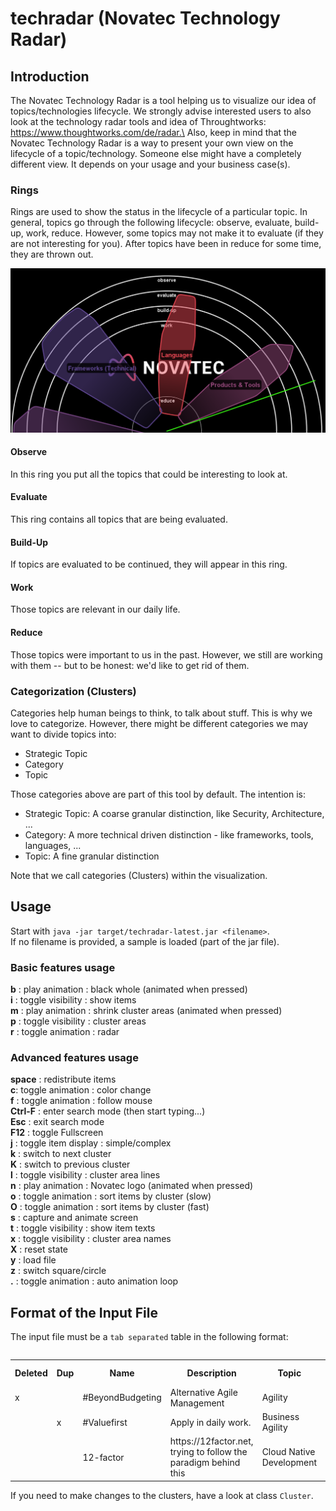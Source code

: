 # techradar (Novatec Technology Radar)
## Introduction
The Novatec Technology Radar is a tool helping us to visualize our idea of topics/technologies
lifecycle. We strongly advise interested users to also look at the technology radar
tools and idea of Throughtworks: https://www.thoughtworks.com/de/radar.\
Also, keep in mind that the Novatec Technology Radar is a way to present your own view
on the lifecycle of a topic/technology. Someone else might have a completely different
view. It depends on your usage and your business case(s).
### Rings
Rings are used to show the status in the lifecycle of a particular topic. In general,
topics go through the following lifecycle: observe, evaluate, build-up, work, reduce.
However, some topics may not make it to evaluate (if they are not interesting for you).
After topics have been in reduce for some time, they are thrown out.

![Rings](images/Rings-1.png "Rings")

#### Observe
In this ring you put all the topics that could be interesting to look at.

#### Evaluate
This ring contains all topics that are being evaluated.

#### Build-Up
If topics are evaluated to be continued, they will appear in this ring.

#### Work
Those topics are relevant in our daily life.

#### Reduce
Those topics were important to us in the past. However, we still are working
with them -- but to be honest: we'd like to get rid of them.

### Categorization (Clusters)
Categories help human beings to think, to talk about stuff. This is why we love to categorize.
However, there might be different categories we may want to divide topics into:
* Strategic Topic
* Category
* Topic

Those categories above are part of this tool by default. The intention is:
* Strategic Topic: A coarse granular distinction, like Security, Architecture, ...
* Category: A more technical driven distinction - like frameworks, tools, languages, ...
* Topic: A fine granular distinction

Note that we call categories (Clusters) within the visualization.

## Usage
Start with `java -jar target/techradar-latest.jar <filename>`.\
If no filename is provided, a sample is loaded (part of the jar file).

### Basic features usage
__b__ : play animation : black whole (animated when pressed)\
__i__ : toggle visibility : show items\
__m__ : play animation : shrink cluster areas (animated when pressed)\
__p__ : toggle visibility : cluster areas\
__r__ : toggle animation : radar

### Advanced features usage
__space__ : redistribute items\
__c__: toggle animation : color change\
__f__ : toggle animation : follow mouse\
__Ctrl-F__ : enter search mode (then start typing...)\
__Esc__ : exit search mode\
__F12__ : toggle Fullscreen\
__j__ : toggle item display : simple/complex\
__k__ : switch to next cluster\
__K__ : switch to previous cluster\
__l__ : toggle visibility : cluster area lines\
__n__ : play animation : Novatec logo (animated when pressed)\
__o__ : toggle animation : sort items by cluster (slow)\
__O__ : toggle animation : sort items by cluster (fast)\
__s__ : capture and animate screen\
__t__ : toggle visibility : show item texts\
__x__ : toggle visibility : cluster area names\
__X__ : reset state\
__y__ : load file\
__z__ : switch square/circle\
__.__ : toggle animation : auto animation loop

## Format of the Input File
The input file must be a `tab separated` table in the following format:

<table align="left">
  <tr>
    <th>Deleted</td>
    <th>Dup</td>
    <th>Name</td>
    <th>Description</td>
    <th>Topic</td>
    <th>Ring</td>
    <th>Category</td>
    <th>Strategic Topic</td>
  </tr>
  <tr>
    <td>x</td>
    <td></td>
    <td>#BeyondBudgeting</td>
    <td>Alternative Agile Management</td>
    <td>Agility</td>
    <td>observe</td>
    <td>Methods & Organisationals</td>
    <td>Agile Methoden</td>
  </tr>
  <tr>
    <td></td>
    <td>x</td>
    <td>#Valuefirst</td>
    <td>Apply in daily work.</td>
    <td>Business Agility</td>
    <td>evaluate</td>
    <td>Methods & Organisationals</td>
    <td>Agile Methoden</td>
  </tr>
  <tr>
    <td></td>
    <td></td>
    <td>12-factor</td>
    <td>https://12factor.net, trying to follow the paradigm behind this</td>
    <td>Cloud Native Development</td>
    <td>work</td>
    <td>Concepts (Technical)</td>
    <td>Cloud</td>
  </tr>
</table>

If you need to make changes to the clusters, have a look at class `Cluster`.